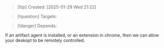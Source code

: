 
>[!tip] Created: [2025-01-29 Wed 21:22]

>[!question] Targets: 

>[!danger] Depends: 

If an artifact agent is installed, or an extension in chrome, then we can allow your deskopt to be remotely controlled.
